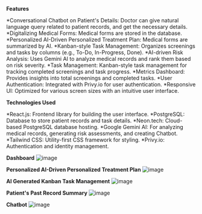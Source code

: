 **Features**

*Conversational Chatbot on Patient's Details: Doctor can give natural language query related to patient records, and get the necessary details.
*Digitalizing Medical Forms: Medical forms are stored in the database.
*Personalized AI-Driven Personalized Treatment Plan: Medical forms are summarized by AI.
*Kanban-style Task Management: Organizes screenings and tasks by columns (e.g., To-Do, In-Progress, Done).
*AI-driven Risk Analysis: Uses Gemini AI to analyze medical records and rank them based on risk severity.
*Task Management: Kanban-style task management for tracking completed screenings and task progress.
*Metrics Dashboard: Provides insights into total screenings and completed tasks.
*User Authentication: Integrated with Privy.io for user authentication.
*Responsive UI: Optimized for various screen sizes with an intuitive user interface.

**Technologies Used**

*React.js: Frontend library for building the user interface.
*PostgreSQL: Database to store patient records and task details.
*Neon.tech: Cloud-based PostgreSQL database hosting.
*Google Gemini AI: For analyzing medical records, generating risk assessments, and creating Chatbot.
*Tailwind CSS: Utility-first CSS framework for styling.
*Privy.io: Authentication and identity management.

**Dashboard**
![image](https://github.com/user-attachments/assets/96b65a15-a1fa-4a0a-8530-d23448d6ff16)

**Personalized AI-Driven Personalized Treatment Plan**
![image](https://github.com/user-attachments/assets/5aa3836c-155c-47d2-8b64-a4e6a4af2560)

**AI Generated Kanban Task Management**
![image](https://github.com/user-attachments/assets/de29422b-35bf-4fbf-b187-90d11dea59d2)

**Patient's Past Record Summary**
![image](https://github.com/user-attachments/assets/e27cd685-e3cb-4492-89d9-7c3bcc489253)

**Chatbot**
![image](https://github.com/user-attachments/assets/62fe95fa-852f-449b-8a97-9997b7ee1703)
